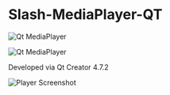 # Slash-MediaPlayer-QT


![Qt MediaPlayer](https://img.shields.io/badge/Qt-mediaplayer-green.svg)

![Qt MediaPlayer](https://img.shields.io/badge/version-1.0-orange.svg?logo=appveyor&style=for-the-badge)

Developed via Qt Creator 4.7.2
 
![Player Screenshot](http://i68.tinypic.com/14uay5x.png)
